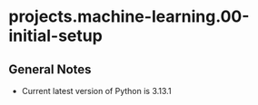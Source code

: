# projects.machine-learning.00-initial-setup

## General Notes

- Current latest version of Python is 3.13.1
